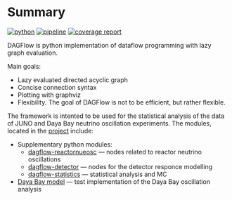# Summary

[![python](https://img.shields.io/badge/python-3.10-purple.svg)](https://www.python.org/)
[![pipeline](https://git.jinr.ru/dag-computing/dag-flow/badges/master/pipeline.svg)](https://git.jinr.ru/dag-computing/dag-flow/commits/master)
[![coverage report](https://git.jinr.ru/dag-computing/dag-flow/badges/master/coverage.svg)](https://git.jinr.ru/dag-computing/dag-flow/-/commits/master)
<!--- Uncomment here after adding docs!
[![pages](https://img.shields.io/badge/pages-link-white.svg)](http://dag-computing.pages.jinr.ru/dag-flow)
-->

DAGFlow is python implementation of dataflow programming with lazy graph evaluation.

Main goals:
*  Lazy evaluated directed acyclic graph
*  Concise connection syntax
*  Plotting with graphviz
*  Flexibility. The goal of DAGFlow is not to be efficient, but rather flexible.

The framework is intented to be used for the statistical analysis of the data of JUNO and Daya Bay neutrino oscillation experiments.
The modules, located in the [project](https://git.jinr.ru/dag-computing) include:
- Supplementary python modules:
    * [dagflow-reactornueosc](https://git.jinr.ru/dag-computing/dagflow-reactorenueosc) — nodes related to reactor neutrino oscillations
    * [dagflow-detector](https://git.jinr.ru/dag-computing/dagflow-detector) — nodes for the detector responce modelling
    * [dagflow-statistics](https://git.jinr.ru/dag-computing/dagflow-statistics) — statistical analysis and MC
- [Daya Bay model](https://git.jinr.ru/dag-computing/dayabay-model) — test implementation of the Daya Bay oscillation analysis

